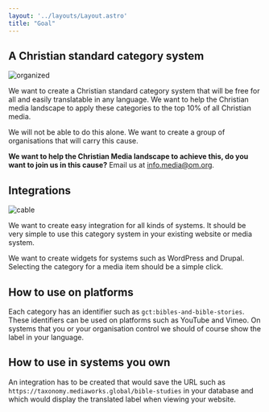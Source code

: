 ```yaml
---
layout: '../layouts/Layout.astro'
title: "Goal"
---
```

## A Christian standard category system

![organized](https://images.unsplash.com/photo-1529957018945-07aed3538ad5?ixlib=rb-4.0.3&ixid=M3wxMjA3fDB8MHxzZWFyY2h8NXx8b3JnYW5pemVkfGVufDB8fDB8fHww&auto=format&fit=crop&w=500&h=300&q=60)

We want to create a Christian standard category system that will be free for all and easily translatable in any language. We want to help the Christian media landscape to apply these categories to the top 10% of all Christian media. 

We will not be able to do this alone. We want to create a group of organisations that will carry this cause.

__We want to help the Christian Media landscape to achieve this, do you want to join us in this cause?__
Email us at <a href="mailto:info.media@om.org">info.media@om.org</a>.

## Integrations


![cable](https://images.unsplash.com/photo-1610056494249-5d7f111cf78f?ixlib=rb-4.0.3&ixid=M3wxMjA3fDB8MHxzZWFyY2h8NDR8fHVzYiUyMHBsdWd8ZW58MHx8MHx8fDA%3D&auto=format&fit=crop&w=500&h=300&q=60)

We want to create easy integration for all kinds of systems. It should be very simple to use this category system in your existing website or media system.

We want to create widgets for systems such as WordPress and Drupal. Selecting the category for a media item should be a simple click.

## How to use on platforms

Each category has an identifier such as `gct:bibles-and-bible-stories`. These identifiers can be used on platforms such as YouTube and Vimeo. On systems that you or your organisation control we should of course show the label in your language.

## How to use in systems you own

An integration has to be created that would save the URL such as `https://taxonomy.mediaworks.global/bible-studies` in your database and which would display the translated label when viewing your website.